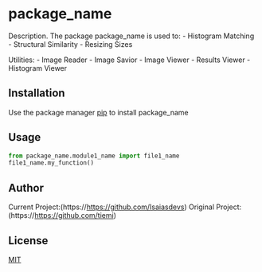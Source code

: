 # package_name

Description. 
The package package_name is used to:
	- Histogram Matching
	- Structural Similarity
	- Resizing Sizes

Utilities:
	- Image Reader
	- Image Savior
	- Image Viewer
	- Results Viewer
	- Histogram Viewer

## Installation

Use the package manager [pip](https://pip.pypa.io/en/stable/) to install package_name


## Usage

```python
from package_name.module1_name import file1_name
file1_name.my_function()
```

## Author
Current Project:(https://https://github.com/Isaiasdevs)
Original Project: (https://https://github.com/tiemi)

## License
[MIT](https://choosealicense.com/licenses/mit/)